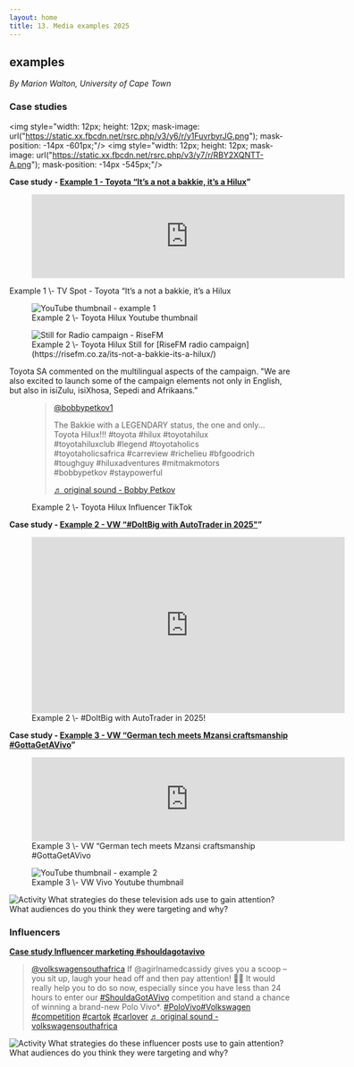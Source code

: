```yaml
---
layout: home
title: 13. Media examples 2025
---
```


## examples
*By Marion Walton, University of Cape Town*

### Case studies

<img style="width: 12px; height: 12px; mask-image: url("https://static.xx.fbcdn.net/rsrc.php/v3/y6/r/y1FuvrbyrJG.png"); mask-position: -14px -601px;"/>
<img style="width: 12px; height: 12px; mask-image: url("https://static.xx.fbcdn.net/rsrc.php/v3/y7/r/RBY2XQNTT-A.png"); mask-position: -14px -545px;"/>

**Case study \- [Example 1 \- Toyota “It’s a not a bakkie, it’s a Hilux](https://www.youtube.com/watch?v=iZKEvtA74ac)”**

<figure>
<iframe width="560" height="auto" src="https://www.youtube.com/embed/iZKEvtA74ac?si=HxIEN5xOc6jlQtV4" title="YouTube video player" frameborder="0" allow="accelerometer; autoplay; clipboard-write; encrypted-media; gyroscope; picture-in-picture; web-share" referrerpolicy="strict-origin-when-cross-origin" allowfullscreen></iframe>  
</figure>
<figcaption>Example 1 \- TV Spot - Toyota “It’s a not a bakkie, it’s a Hilux</figcaption>

<figure>
  <img class="illustration" src="https://i.ytimg.com/vi/iZKEvtA74ac/maxresdefault.jpg" title="YouTube thumbnail - example 1" ></iframe>
<figcaption>Example 2 \- Toyota Hilux Youtube thumbnail</figcaption>
</figure>

<figure>
  <img class="illustration" src="https://cdn.glitch.global/cf95248c-36c9-4c16-8fd1-053cbc9fd048/bae39606-f97c-49fb-910f-d8e552e6edb3.image.png?v=1739374259985" title="Still for Radio campaign - RiseFM" ></iframe>
<figcaption>Example 2 \- Toyota Hilux Still for [RiseFM radio campaign](https://risefm.co.za/its-not-a-bakkie-its-a-hilux/)</figcaption>
</figure>

Toyota SA commented on the multilingual aspects of the campaign.
"We are also excited to launch some of the campaign elements not only in English, but also in isiZulu, isiXhosa, Sepedi and Afrikaans.” 

<figure>
  <blockquote class="tiktok-embed" cite="https://www.tiktok.com/@bobbypetkov1/video/7432560360462224646" data-video-id="7432560360462224646" style="max-width: 605px;min-width: 325px;" > <section> <a target="_blank" title="@bobbypetkov1" href="https://www.tiktok.com/@bobbypetkov1?refer=embed">@bobbypetkov1</a> <p>The Bakkie with a LEGENDARY status, the one and only... Toyota Hilux!!! #toyota #hilux #toyotahilux #toyotahiluxclub #legend #toyotaholics #toyotaholicsafrica #carreview #richelieu #bfgoodrich #toughguy #hiluxadventures #mitmakmotors #bobbypetkov #staypowerful</p> <a target="_blank" title="♬ original sound  - Bobby Petkov" href="https://www.tiktok.com/music/original-sound-Bobby-Petkov-7432560391509936901?refer=embed">♬ original sound  - Bobby Petkov</a> </section> </blockquote>   <figcaption>Example 2 \- Toyota Hilux Influencer TikTok</figcaption>
</figure>

**Case study \- [Example 2 \- VW “#DoItBig with AutoTrader in 2025"](https://www.youtube.com/watch?v=nUtd-pG6nl0&t=1s)”**


<figure>
<iframe width="560" height="315" src="https://www.youtube.com/embed/ln8re69f8Hw?si=_YcNyu6p_ag101yg" title="YouTube video player" frameborder="0" allow="accelerometer; autoplay; clipboard-write; encrypted-media; gyroscope; picture-in-picture; web-share" referrerpolicy="strict-origin-when-cross-origin" allowfullscreen></iframe>
<figcaption>Example 2 \- #DoItBig with AutoTrader in 2025!</figcaption>

</figure>


**Case study \- [Example 3 \- VW “German tech meets Mzansi craftsmanship #GottaGetAVivo](https://www.youtube.com/watch?v=nUtd-pG6nl0&t=1s)”**

<figure>
<iframe width="560" height="auto" src="https://www.youtube.com/embed/nUtd-pG6nl0?si=Ibe1RTIWrIKxvQmf" title="YouTube video player" frameborder="0" allow="accelerometer; autoplay; clipboard-write; encrypted-media; gyroscope; picture-in-picture; web-share" referrerpolicy="strict-origin-when-cross-origin" allowfullscreen></iframe>
<figcaption>Example 3 \- VW “German tech meets Mzansi craftsmanship #GottaGetAVivo</figcaption>
</figure>

<figure>
  <img class="illustration" src="https://i.ytimg.com/vi/nUtd-pG6nl0/maxresdefault.jpg" title="YouTube thumbnail - example 2" ></iframe>
<figcaption>Example 3 \- VW Vivo Youtube thumbnail</figcaption>
</figure>

![Activity](https://cdn.glitch.global/cf95248c-36c9-4c16-8fd1-053cbc9fd048/pencilpencil.svg?v=1739011370699 "small") 
What strategies do these television ads use to gain attention? What audiences do you think they were targeting and why?

### Influencers

**[Case study Influencer marketing #shouldagotavivo](https://www.tiktok.com/@volkswagensouthafrica/video/7379928341823900934)**

<blockquote class="tiktok-embed" cite="https://www.tiktok.com/@volkswagensouthafrica/video/7379928341823900934" data-video-id="7379928341823900934" style="max-width: 605px;min-width: 325px;" > <section> <a target="_blank" title="@volkswagensouthafrica" href="https://www.tiktok.com/@volkswagensouthafrica?refer=embed">@volkswagensouthafrica</a> If @agirlnamedcassidy gives you a scoop – you sit up, laugh your head off and then pay attention! 🤣😐 It would really help you to do so now, especially since you have less than 24 hours to enter our <a title="shouldagotavivo" target="_blank" href="https://www.tiktok.com/tag/shouldagotavivo?refer=embed">#ShouldaGotAVivo</a> competition and stand a chance of winning a brand-new Polo Vivo*. <a title="polovivo" target="_blank" href="https://www.tiktok.com/tag/polovivo?refer=embed">#PoloVivo</a><a title="volkswagen" target="_blank" href="https://www.tiktok.com/tag/volkswagen?refer=embed">#Volkswagen</a> <a title="competition" target="_blank" href="https://www.tiktok.com/tag/competition?refer=embed">#competition</a> <a title="cartok" target="_blank" href="https://www.tiktok.com/tag/cartok?refer=embed">#cartok</a> <a title="carlover" target="_blank" href="https://www.tiktok.com/tag/carlover?refer=embed">#carlover</a> <a target="_blank" title="♬ original sound  - volkswagensouthafrica" href="https://www.tiktok.com/music/original-sound-volkswagensouthafrica-7379929400094919429?refer=embed">♬ original sound  - volkswagensouthafrica</a> </section> </blockquote> <script async src="https://www.tiktok.com/embed.js"></script>

![Activity](https://cdn.glitch.global/cf95248c-36c9-4c16-8fd1-053cbc9fd048/pencilpencil.svg?v=1739011370699 "small") 
What strategies do these influencer posts use to gain attention? What audiences do you think they were targeting and why?
